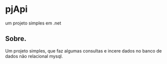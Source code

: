 # pjApi
um projeto simples em .net
## Sobre.
Um projeto simples, que faz algumas consultas e incere dados no banco de dados não relacional mysql.
